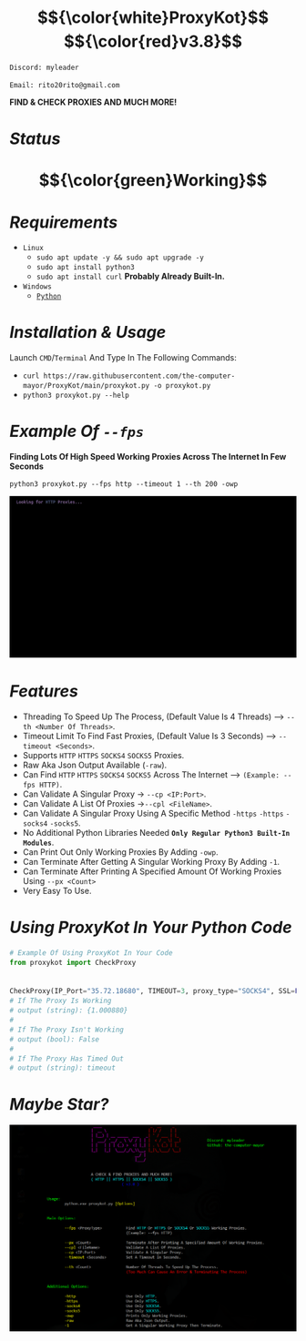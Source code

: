 # $${\color{white}ProxyKot}$$ $${\color{red}v3.8}$$
`Discord: myleader`

`Email: rito20rito@gmail.com`

**FIND & CHECK PROXIES AND MUCH MORE!**
# *Status*
# $${\color{green}Working}$$
# *Requirements*
-  `Linux`
   -  `sudo apt update -y && sudo apt upgrade -y`
   -  `sudo apt install python3`
   -  `sudo apt install curl` **Probably Already Built-In.**
- `Windows`
   - [`Python`](https://www.python.org/downloads)
# *Installation & Usage*
Launch `CMD`/`Terminal` And Type In The Following Commands:
   - `curl https://raw.githubusercontent.com/the-computer-mayor/ProxyKot/main/proxykot.py -o proxykot.py`
   - `python3 proxykot.py --help`
# *Example Of `--fps`*
**Finding Lots Of High Speed Working Proxies Across The Internet In Few Seconds**  
```console
python3 proxykot.py --fps http --timeout 1 --th 200 -owp
```
![](https://github.com/the-computer-mayor/computer-mayor-db/blob/main/fps_v2.gif?raw=true)
# *Features*
- Threading To Speed Up The Process, (Default Value Is 4 Threads) --> `--th <Number Of Threads>`.
- Timeout Limit To Find Fast Proxies, (Default Value Is 3 Seconds) --> `--timeout <Seconds>`.
- Supports `HTTP` `HTTPS` `SOCKS4` `SOCKS5` Proxies.
- Raw Aka Json Output Available (`-raw`).
- Can Find `HTTP` `HTTPS` `SOCKS4` `SOCKS5` Across The Internet --> `(Example: --fps HTTP)`.
- Can Validate A Singular Proxy -> `--cp <IP:Port>`.
- Can Validate A List Of Proxies ->`--cpl <FileName>`.
- Can Validate A Singular Proxy Using A Specific Method `-https` `-https` `-socks4` `-socks5`.
- No Additional Python Libraries Needed **`Only Regular Python3 Built-In Modules`**.
- Can Print Out Only Working Proxies By Adding `-owp`.
- Can Terminate After Getting A Singular Working Proxy By Adding `-1`.
- Can Terminate After Printing A Specified Amount Of Working Proxies Using `--px <Count>`
- Very Easy To Use.
# *Using ProxyKot In Your Python Code*
```python
# Example Of Using ProxyKot In Your Code
from proxykot import CheckProxy


CheckProxy(IP_Port="35.72.18680", TIMEOUT=3, proxy_type="SOCKS4", SSL=False)
# If The Proxy Is Working
# output (string): {1.000880}
#
# If The Proxy Isn't Working
# output (bool): False
#
# If The Proxy Has Timed Out
# output (string): timeout
```
# ***Maybe Star?***
![](https://github.com/the-computer-mayor/computer-mayor-db/blob/main/ProxyKotv3.8.png?raw=true)

